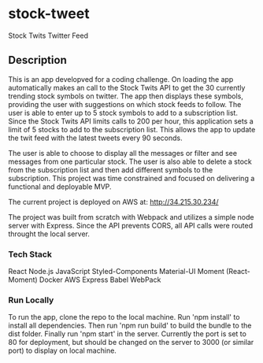 # stock-tweet
Stock Twits Twitter Feed

## Description

This is an app developved for a coding challenge. On loading the app automatically makes an call to the Stock Twits API to get the 30 currently trending stock symbols on twitter. The app then displays these symbols, providing the user with suggestions on which stock feeds to follow. The user is able to enter up to 5 stock symbols to add to a subscription list. Since the Stock Twits API limits calls to 200 per hour, this application sets a limit of 5 stocks to add to the subscription list. This allows the app to update the twit feed with the latest tweets every 90 seconds.

The user is able to choose to display all the messages or filter and see messages from one particular stock. The user is also able to delete a stock from the subscription list and then add different symbols to the subscription. This project was time constrained and focused on delivering a functional and deployable MVP. 

The current project is deployed on AWS at: http://34.215.30.234/

The project was built from scratch with Webpack and utilizes a simple node server with Express. Since the API prevents CORS, all API calls were routed throught the local server. 

### Tech Stack

React
Node.js
JavaScript
Styled-Components
Material-UI
Moment (React-Moment)
Docker 
AWS
Express 
Babel
WebPack

### Run Locally

To run the app, clone the repo to the local machine. Run 'npm install' to install all dependencies. Then run 'npm run build' to build the bundle to the dist folder. Finally run 'npm start' in the server. Currently the port is set to 80 for deployment, but should be changed on the server to 3000 (or similar port) to display on local machine. 
